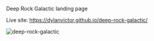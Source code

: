 Deep Rock Galactic landing page

Live site: https://dylanvictor.github.io/deep-rock-galactic/

![deep-rock-galactic](https://user-images.githubusercontent.com/63017226/212769230-29453d21-fbb7-44d3-aefc-16c9a8e44ca0.png)
